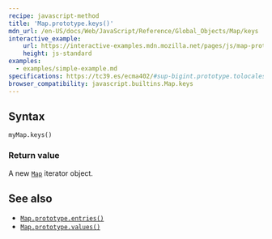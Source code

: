 ```yaml
---
recipe: javascript-method
title: 'Map.prototype.keys()'
mdn_url: /en-US/docs/Web/JavaScript/Reference/Global_Objects/Map/keys
interactive_example:
    url: https://interactive-examples.mdn.mozilla.net/pages/js/map-prototype-keys.html
    height: js-standard
examples:
  - examples/simple-example.md
specifications: https://tc39.es/ecma402/#sup-bigint.prototype.tolocalestring
browser_compatibility: javascript.builtins.Map.keys
---
```

## Syntax

```
myMap.keys()
```

### Return value

A new [`Map`](/en-US/docs/Web/JavaScript/Reference/Global_Objects/Map) iterator object.

## See also

-   [`Map.prototype.entries()`](/en-US/docs/Web/JavaScript/Reference/Global_Objects/Map/entries)
-   [`Map.prototype.values()`](/en-US/docs/Web/JavaScript/Reference/Global_Objects/Map/values)
